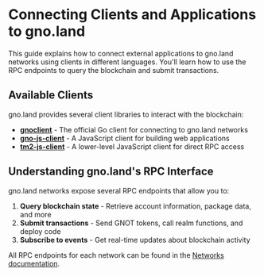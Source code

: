 # Connecting Clients and Applications to gno.land

This guide explains how to connect external applications to gno.land networks using clients in different languages. You'll learn how to use the RPC endpoints to query the blockchain and submit transactions.

## Available Clients

gno.land provides several client libraries to interact with the blockchain:

- **[gnoclient](https://gnolang.github.io/gno/github.com/gnolang/gno/gno.land/pkg/gnoclient.html)** - The official Go client for connecting to gno.land networks
- **[gno-js-client](https://github.com/gnolang/gno-js-client)** - A JavaScript client for building web applications
- **[tm2-js-client](https://github.com/gnolang/tm2-js-client)** - A lower-level JavaScript client for direct RPC access

## Understanding gno.land's RPC Interface

gno.land networks expose several RPC endpoints that allow you to:

1. **Query blockchain state** - Retrieve account information, package data, and more
2. **Submit transactions** - Send GNOT tokens, call realm functions, and deploy code
3. **Subscribe to events** - Get real-time updates about blockchain activity

All RPC endpoints for each network can be found in the [Networks documentation](../resources/gnoland-networks.md).
<!-- XXX: move RPC doc from networks.md to this file. -->
<!-- XXX: per-language examples should exist in their READMEs, not in the monorepo's docs/ folder -->
